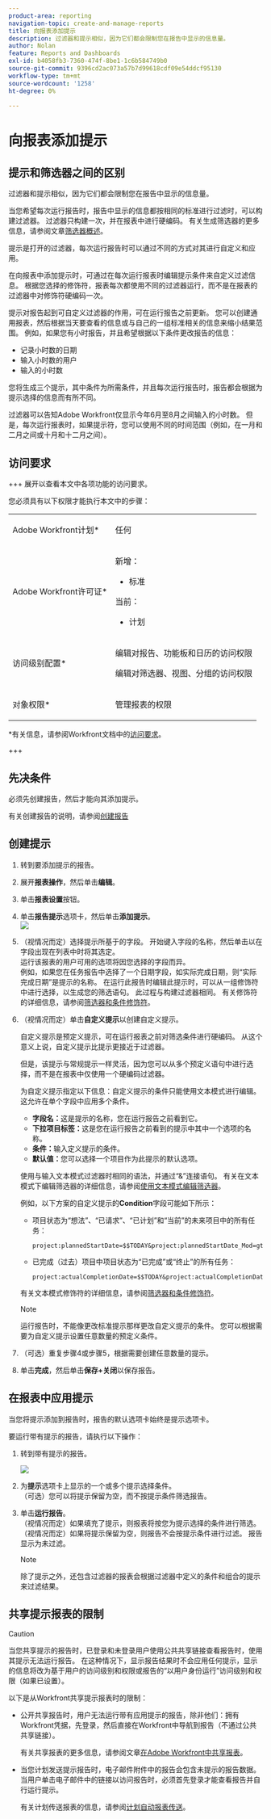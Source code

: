 ```yaml
---
product-area: reporting
navigation-topic: create-and-manage-reports
title: 向报表添加提示
description: 过滤器和提示相似，因为它们都会限制您在报告中显示的信息量。
author: Nolan
feature: Reports and Dashboards
exl-id: b4058fb3-7360-474f-8be1-1c6b584749b0
source-git-commit: 9396cd2ac073a57b7d99618cdf09e54ddcf95130
workflow-type: tm+mt
source-wordcount: '1258'
ht-degree: 0%

---
```


# 向报表添加提示

<!-- Audited: 11/2024 -->

## 提示和筛选器之间的区别

过滤器和提示相似，因为它们都会限制您在报告中显示的信息量。

当您希望每次运行报告时，报告中显示的信息都按相同的标准进行过滤时，可以构建过滤器。 过滤器只构建一次，并在报表中进行硬编码。 有关生成筛选器的更多信息，请参阅文章[筛选器概述](../../../reports-and-dashboards/reports/reporting-elements/filters-overview.md)。

提示是打开的过滤器，每次运行报告时可以通过不同的方式对其进行自定义和应用。

在向报表中添加提示时，可通过在每次运行报表时编辑提示条件来自定义过滤信息。 根据您选择的修饰符，报表每次都使用不同的过滤器运行，而不是在报表的过滤器中对修饰符硬编码一次。

提示对报告起到可自定义过滤器的作用，可在运行报告之前更新。 您可以创建通用报表，然后根据当天要查看的信息或与自己的一组标准相关的信息来缩小结果范围。 例如，如果您有小时报告，并且希望根据以下条件更改报告的信息：

* 记录小时数的日期
* 输入小时数的用户
* 输入的小时数

您将生成三个提示，其中条件为所需条件，并且每次运行报告时，报告都会根据为提示选择的信息而有所不同。

过滤器可以告知Adobe Workfront仅显示今年6月至8月之间输入的小时数。 但是，每次运行报表时，如果提示符，您可以使用不同的时间范围（例如，在一月和二月之间或十月和十二月之间）。

## 访问要求

+++ 展开以查看本文中各项功能的访问要求。

您必须具有以下权限才能执行本文中的步骤：

<table style="table-layout:auto"> 
 <col> 
 <col> 
 <tbody> 
  <tr> 
   <td role="rowheader">Adobe Workfront计划*</td> 
   <td> <p>任何</p> </td> 
  </tr> 
  <tr> 
   <td role="rowheader">Adobe Workfront许可证*</td> 
    <td> 
      <p>新增：</p>
         <ul>
         <li><p>标准</p></li>
         </ul>
      <p>当前：</p>
         <ul>
         <li><p>计划</p></li>
         </ul>
   </td>
  </tr> 
  <tr> 
   <td role="rowheader">访问级别配置*</td> 
   <td> <p>编辑对报告、功能板和日历的访问权限</p> <p>编辑对筛选器、视图、分组的访问权限</p></td> 
  </tr> 
  <tr> 
   <td role="rowheader">对象权限*</td> 
   <td> <p>管理报表的权限</p></td> 
  </tr> 
 </tbody> 
</table>

*有关信息，请参阅Workfront文档中的[访问要求](/help/quicksilver/administration-and-setup/add-users/access-levels-and-object-permissions/access-level-requirements-in-documentation.md)。

+++

## 先决条件

必须先创建报告，然后才能向其添加提示。

有关创建报告的说明，请参阅[创建报告](../../../reports-and-dashboards/reports/creating-and-managing-reports/create-report.md)

## 创建提示

1. 转到要添加提示的报告。
1. 展开&#x200B;**报表操作**，然后单击&#x200B;**编辑**。

1. 单击&#x200B;**报表设置**&#x200B;按钮。
1. 单击&#x200B;**报告提示**&#x200B;选项卡，然后单击&#x200B;**添加提示**。\
   ![](assets/create-report-prompt-tab.png)

1. （视情况而定）选择提示所基于的字段。 开始键入字段的名称，然后单击以在字段出现在列表中时将其选定。\
   运行该报表的用户可用的选项将因您选择的字段而异。\
   例如，如果您在任务报告中选择了一个日期字段，如实际完成日期，则“实际完成日期”是提示的名称。 在运行此报告时编辑此提示时，可以从一组修饰符中进行选择，以生成您的筛选语句。 此过程与构建过滤器相同。 有关修饰符的详细信息，请参阅[筛选器和条件修饰符](../../../reports-and-dashboards/reports/reporting-elements/filter-condition-modifiers.md)。

1. （视情况而定）单击&#x200B;**自定义提示**&#x200B;以创建自定义提示。

   自定义提示是预定义提示，可在运行报表之前对筛选条件进行硬编码。 从这个意义上说，自定义提示比提示更接近于过滤器。

   但是，该提示与常规提示一样灵活，因为您可以从多个预定义语句中进行选择，而不是在报表中仅使用一个硬编码过滤器。

   为自定义提示指定以下信息：自定义提示的条件只能使用文本模式进行编辑。 这允许在单个字段中应用多个条件。

   * **字段名：**&#x200B;这是提示的名称，您在运行报告之前看到它。
   * **下拉项目标签：**&#x200B;这是您在运行报告之前看到的提示中其中一个选项的名称。
   * **条件：**&#x200B;输入定义提示的条件。
   * **默认值：**&#x200B;您可以选择一个项目作为此提示的默认选项。

   使用与输入文本模式过滤器时相同的语法，并通过“&amp;”连接语句。 有关在文本模式下编辑筛选器的详细信息，请参阅[使用文本模式编辑筛选器](../../../reports-and-dashboards/reports/text-mode/edit-text-mode-in-filter.md)。

   例如，以下方案的自定义提示的&#x200B;**Condition**&#x200B;字段可能如下所示：

   * 项目状态为“想法”、“已请求”、“已计划”和“当前”的未来项目中的所有任务：

     ```
     project:plannedStartDate=$$TODAY&project:plannedStartDate_Mod=gte&project:status=IDA,REQ,PLN,CUR&project:status_Mod=in
     ```

   * 已完成（过去）项目中项目状态为“已完成”或“终止”的所有任务：

     ```
     project:actualCompletionDate=$$TODAY&project:actualCompletionDate_Mod=lte&project:status=CPL,DED&project:status_Mod=in
     ```

   有关文本模式修饰符的详细信息，请参阅[筛选器和条件修饰符](../../../reports-and-dashboards/reports/reporting-elements/filter-condition-modifiers.md)。

   >[!NOTE]
   >
   >运行报告时，不能像更改标准提示那样更改自定义提示的条件。 您可以根据需要为自定义提示设置任意数量的预定义条件。

1. （可选）重复步骤4或步骤5，根据需要创建任意数量的提示。
1. 单击&#x200B;**完成**，然后单击&#x200B;**保存+关闭**&#x200B;以保存报告。

## 在报表中应用提示

当您将提示添加到报告时，报告的默认选项卡始终是提示选项卡。

要运行带有提示的报告，请执行以下操作：

1. 转到带有提示的报告。

   ![](assets/run-report-prompts.png)

1. 为&#x200B;**提示**&#x200B;选项卡上显示的一个或多个提示选择条件。\
   （可选）您可以将提示保留为空，而不按提示条件筛选报告。

1. 单击&#x200B;**运行报告**。\
   （视情况而定）如果填充了提示，则报表将按您为提示选择的条件进行筛选。\
   （视情况而定）如果将提示保留为空，则报告不会按提示条件进行过滤。 报告显示为未过滤。

   >[!NOTE]
   >
   >除了提示之外，还包含过滤器的报表会根据过滤器中定义的条件和组合的提示来过滤结果。

## 共享提示报表的限制

>[!CAUTION]
>
>当您共享提示的报告时，已登录和未登录用户使用公共共享链接查看报告时，使用其提示无法运行报告。 在这种情况下，显示报告结果时不会应用任何提示，显示的信息将改为基于用户的访问级别和权限或报告的“以用户身份运行”访问级别和权限（如果已设置）。

以下是从Workfront共享提示报表时的限制：

* 公开共享报告时，用户无法运行带有应用提示的报告，除非他们：拥有Workfront凭据，先登录，然后直接在Workfront中导航到报告（不通过公共共享链接）。

  有关共享报表的更多信息，请参阅文章[在Adobe Workfront中共享报表](../../../reports-and-dashboards/reports/creating-and-managing-reports/share-report.md)。

* 当您计划发送提示报告时，电子邮件附件中的报告会包含未提示的报告数据。 当用户单击电子邮件中的链接以访问报告时，必须首先登录才能查看报告并自行运行提示。

  有关计划传送报表的信息，请参阅[计划自动报表传送](../../../reports-and-dashboards/reports/creating-and-managing-reports/set-up-automatic-report-delivery.md)。
